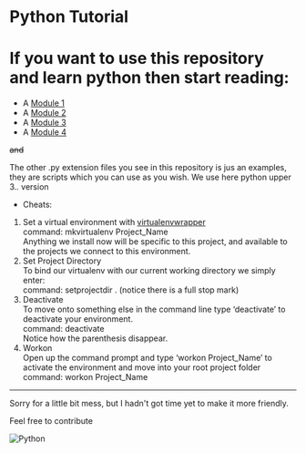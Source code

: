 # Python Tutorial



# If you want to use this repository and learn python then start reading: 

* A [Module 1](module1.txt)
* A [Module 2](module2.txt)
* A [Module 3](module3.txt)
* A [Module 4](module4.txt)


~~and~~

The other .py extension files you see in this repository is jus an examples, they are scripts which you can use as you wish.
We use here python upper  3.*.* version

* Cheats:
1. Set a virtual environment with [virtualenvwrapper](https://pypi.org/project/virtualenvwrapper-win/)
</br>command: mkvirtualenv Project_Name
</br>Anything we install now will be specific to this project, and available to the projects we connect to this environment.
2. Set Project Directory
  </br>To bind our virtualenv with our current working directory we simply enter:
  </br>command: setprojectdir .  (notice there is a full stop mark)
3. Deactivate
  </br>To move onto something else in the command line type ‘deactivate’ to deactivate your environment.
  </br>command: deactivate
  </br>Notice how the parenthesis disappear.
4. Workon 
  </br>Open up the command prompt and type ‘workon Project_Name’ to activate the environment and move into your root project folder
  </br>command: workon Project_Name <br>
  <hr>
Sorry for a little bit mess, but I hadn't got time yet to make it more friendly.

Feel free to contribute 


![Python](python-socket.png)
